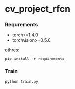 # cv_project_rfcn
### Requrements
* torch>=1.4.0
* torchvision>=0.5.0

othres:

`pip install -r requirements`

### Train
`python train.py`